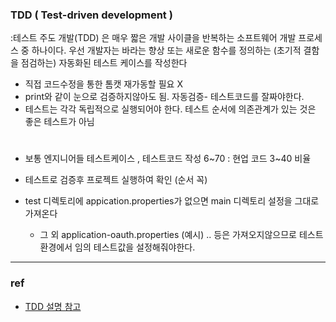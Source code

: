 ### TDD ( Test-driven development )
:테스트 주도 개발(TDD) 은 매우 짧은 개발 사이클을 반복하는 소프트웨어 개발 프로세스 중 하나이다. 우선 개발자는 바라는 향상 또는 새로운 함수를 정의하는 (초기적 결함을 점검하는) 자동화된 테스트 케이스를 작성한다

- 직접 코드수정을 통한 톰캣 재가동할 필요 X
- print와 같이 눈으로 검증하지않아도 됨. 자동검증- 테스트코드를 잘짜야한다. 
- 테스트는 각각 독립적으로 실행되어야 한다. 테스트 순서에 의존관계가 있는 것은 좋은 테스트가 아님
#
- 보통 엔지니어들 테스트케이스 , 테스트코드 작성 6~70 : 현업 코드 3~40 비율 
- 테스트로 검증후 프로젝트 실행하여 확인 (순서 꼭)

- test 디렉토리에 appication.properties가 없으면 main 디렉토리 설정을 그대로 가져온다 
  * 그 외 application-oauth.properties (예시) .. 등은 가져오지않으므로 테스트환경에서 임의 테스트값을 설정해줘야한다.

---
### ref
- [TDD 설명 참고](https://repo.yona.io/doortts/blog/issue/1)